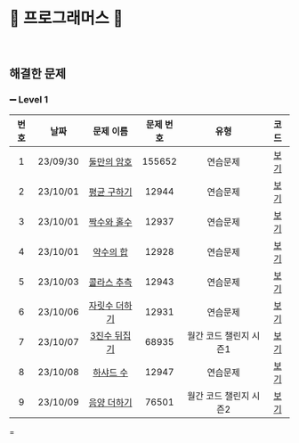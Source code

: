 🤍 프로그래머스 🤍
==============================
<br>

## 해결한 문제

### ➖ Level 1

|  번호   |    날짜    |                                   문제 이름                                    | 문제 번호  |      유형       |            코드            |
|:-----:|:--------:|:--------------------------------------------------------------------------:|:------:|:-------------:|:------------------------:|
|   1   | 23/09/30 | [둘만의 암호](https://school.programmers.co.kr/learn/courses/30/lessons/155652) | 155652 |     연습문제      | [보기](./Lv.1/둘만의%20암호.c)  |
|   2   | 23/10/01 | [평균 구하기](https://school.programmers.co.kr/learn/courses/30/lessons/12944)  | 12944  |     연습문제      | [보기](./Lv.1/평균%20구하기.c)  |
|   3   | 23/10/01 | [짝수와 홀수](https://school.programmers.co.kr/learn/courses/30/lessons/12937)  | 12937  |     연습문제      |  [보기](./Lv.1/짝수와%20홀수c)  |
|   4   | 23/10/01 |  [약수의 합](https://school.programmers.co.kr/learn/courses/30/lessons/12928)  | 12928  |     연습문제      |  [보기](./Lv.1/약수의%20합.c)  |
|   5   | 23/10/03 | [콜라스 추측](https://school.programmers.co.kr/learn/courses/30/lessons/12943)  | 12943  |     연습문제      | [보기](./Lv.1/콜라스%20추측.c)  |
|   6   | 23/10/06 | [자릿수 더하기](https://school.programmers.co.kr/learn/courses/30/lessons/12931) | 12931  |     연습문제      | [보기](./Lv.1/자릿수%20더하기.c) |
|   7   | 23/10/07 | [3진수 뒤집기](https://school.programmers.co.kr/learn/courses/30/lessons/68935) | 68935  | 월간 코드 챌린지 시즌1 | [보기](./Lv.1/3진법%20뒤집기.c) |
|   8   | 23/10/08 |  [하샤드 수](https://school.programmers.co.kr/learn/courses/30/lessons/12947)  | 12947  |     연습문제      |  [보기](./Lv.1/하샤드%20수.c)  |
|   9   | 23/10/09 | [음양 더하기](https://school.programmers.co.kr/learn/courses/30/lessons/76501)  | 76501  | 월간 코드 챌린지 시즌2 | [보기](./Lv.1/음양%20더하기.c)  |
=